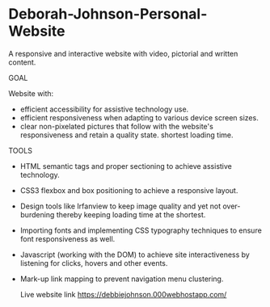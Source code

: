 # Deborah-Johnson-Personal-Website
A responsive and interactive  website with video, pictorial and written content.


GOAL

Website with:

- efficient accessibility for assistive technology use.
- efficient responsiveness when adapting to various device screen sizes.
- clear non-pixelated pictures that follow with the website's responsiveness and retain a quality state.
shortest loading time.


TOOLS

- HTML semantic tags and proper sectioning to achieve assistive technology.
- CSS3 flexbox and box positioning to achieve a responsive layout.
- Design tools like Irfanview to keep image quality and yet not over-burdening thereby keeping loading time at the shortest.
- Importing fonts and implementing CSS typography techniques to ensure font responsiveness as well.
- Javascript (working with the DOM) to achieve site interactiveness by listening for clicks, hovers and other events.
- Mark-up link mapping to prevent navigation menu clustering.

  Live website link https://debbiejohnson.000webhostapp.com/
  
